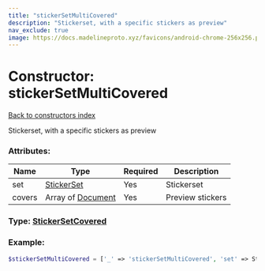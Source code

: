 ```yaml
---
title: "stickerSetMultiCovered"
description: "Stickerset, with a specific stickers as preview"
nav_exclude: true
image: https://docs.madelineproto.xyz/favicons/android-chrome-256x256.png
---
```

# Constructor: stickerSetMultiCovered  
[Back to constructors index](/API_docs/constructors/index.md)



Stickerset, with a specific stickers as preview

### Attributes:

| Name     |    Type       | Required | Description |
|----------|---------------|----------|-------------|
|set|[StickerSet](/API_docs/types/StickerSet.md) | Yes|Stickerset|
|covers|Array of [Document](/API_docs/types/Document.md) | Yes|Preview stickers|



### Type: [StickerSetCovered](/API_docs/types/StickerSetCovered.md)


### Example:

```php
$stickerSetMultiCovered = ['_' => 'stickerSetMultiCovered', 'set' => StickerSet, 'covers' => [Document, Document]];
```  
